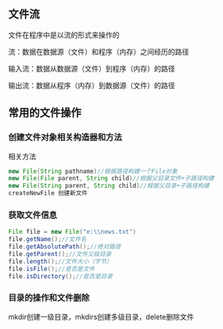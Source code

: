 ## 文件流

文件在程序中是以流的形式来操作的

流：数据在数据源（文件）和程序（内存）之间经历的路径

输入流：数据从数据源（文件）到程序（内存）的路径

输出流：数据从程序（内存）到数据源（文件）的路径

## 常用的文件操作

### 创建文件对象相关构造器和方法

相关方法

```java
new File(String pathname)//根据路径构建一个File对象
new File(File parent, String child)//根据父目录文件+子路径构建
new File(String parent, String child)//根据父目录+子路径构建
createNewFile 创建新文件
```

### 获取文件信息

```java
File file = new File("e:\\news.txt")
file.getName();//文件名
file.getAbsolutePath();//绝对路径
file.getParent();//文件父级目录
file.length();//文件大小（字节）
file.isFile();//是否是文件
file.isDirectory();//是否是目录
```

### 目录的操作和文件删除

mkdir创建一级目录，mkdirs创建多级目录，delete删除文件
